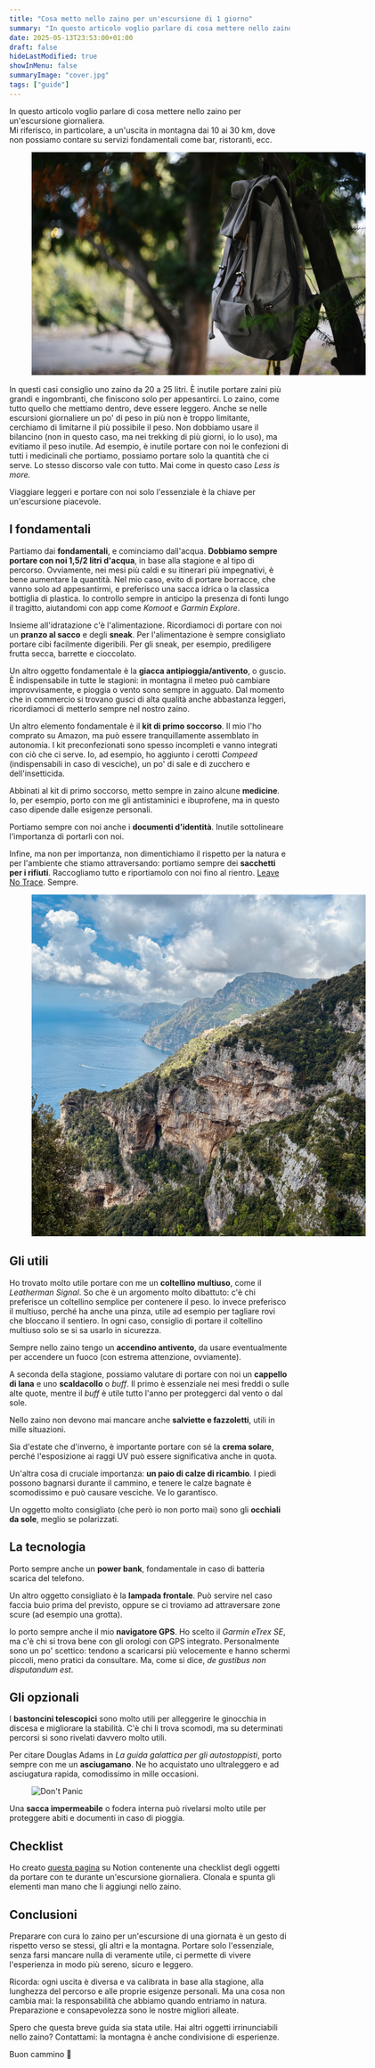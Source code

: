 ```yaml
---
title: "Cosa metto nello zaino per un'escursione di 1 giorno"
summary: "In questo articolo voglio parlare di cosa mettere nello zaino per un'escursione giornaliera"
date: 2025-05-13T23:53:00+01:00
draft: false
hideLastModified: true
showInMenu: false
summaryImage: "cover.jpg" 
tags: ["guide"]
---
```


In questo articolo voglio parlare di cosa mettere nello zaino per un'escursione giornaliera.  
Mi riferisco, in particolare, a un'uscita in montagna dai 10 ai 30 km, dove non possiamo contare su servizi fondamentali come bar, ristoranti, ecc.

<div class="has-text-centered m-10">
    <figure class="image is-inline-block" style="width: 600px;">
        <img class="image box" src="cover.jpg" alt="A bag placed on a tree" width="600"/>
    </figure>
</div>

In questi casi consiglio uno zaino da 20 a 25 litri. È inutile portare zaini più grandi e ingombranti, che finiscono solo per appesantirci. Lo zaino, come tutto quello che mettiamo dentro, deve essere leggero. Anche se nelle escursioni giornaliere un po' di peso in più non è troppo limitante, cerchiamo di limitarne il più possibile il peso. Non dobbiamo usare il bilancino (non in questo caso, ma nei trekking di più giorni, io lo uso), ma evitiamo il peso inutile. Ad esempio, è inutile portare con noi le confezioni di tutti i medicinali che portiamo, possiamo portare solo la quantità che ci serve. Lo stesso discorso vale con tutto. Mai come in questo caso _Less is more._ 

Viaggiare leggeri e portare con noi solo l'essenziale è la chiave per un'escursione piacevole.


## I fondamentali

Partiamo dai **fondamentali**, e cominciamo dall'acqua. **Dobbiamo sempre portare con noi 1,5/2 litri d'acqua**, in base alla stagione e al tipo di percorso. Ovviamente, nei mesi più caldi e su itinerari più impegnativi, è bene aumentare la quantità. Nel mio caso, evito di portare borracce, che vanno solo ad appesantirmi, e preferisco una sacca idrica o la classica bottiglia di plastica.
Io controllo sempre in anticipo la presenza di fonti lungo il tragitto, aiutandomi con app come _Komoot_ e _Garmin Explore_.

Insieme all'idratazione c'è l'alimentazione. Ricordiamoci di portare con noi un **pranzo al sacco** e degli **sneak**. Per l'alimentazione è sempre consigliato portare cibi facilmente digeribili. Per gli sneak, per esempio, prediligere frutta secca, barrette e  cioccolato.

Un altro oggetto fondamentale è la **giacca antipioggia/antivento**, o guscio. È indispensabile in tutte le stagioni: in montagna il meteo può cambiare improvvisamente, e pioggia o vento sono sempre in agguato. Dal momento che in commercio si trovano gusci di alta qualità anche abbastanza leggeri, ricordiamoci di metterlo sempre nel nostro zaino.

Un altro elemento fondamentale è il **kit di primo soccorso**. Il mio l'ho comprato su Amazon, ma può essere tranquillamente assemblato in autonomia. I kit preconfezionati sono spesso incompleti e vanno integrati con ciò che ci serve. Io, ad esempio, ho aggiunto i cerotti _Compeed_ (indispensabili in caso di vesciche), un po' di sale e di zucchero e dell'insetticida. 

Abbinati al kit di primo soccorso, metto sempre in zaino alcune **medicine**. Io, per esempio, porto con me gli antistaminici e ibuprofene, ma in questo caso dipende dalle esigenze personali.

Portiamo sempre con noi anche i **documenti d'identità**. Inutile sottolineare l'importanza di portarli con noi.

Infine, ma non per importanza, non dimentichiamo il rispetto per la natura e per l'ambiente che stiamo attraversando: portiamo sempre dei **sacchetti per i rifiuti**. Raccogliamo tutto e riportiamolo con noi fino al rientro. [Leave No Trace](https://en.wikipedia.org/wiki/Leave_No_Trace). Sempre.

<div class="has-text-centered">
    <figure class="is-inline-block" style="width: 600px;">
        <img class="image box" src="costiera-1.jpeg" alt="Vista dal Sentiero degli dei"/>
    </figure>
</div>

## Gli utili

Ho trovato molto utile portare con me un **coltellino multiuso**, come il _Leatherman Signal_. So che è un argomento molto dibattuto: c'è chi preferisce un coltellino semplice per contenere il peso. Io invece preferisco il multiuso, perché ha anche una pinza, utile ad esempio per tagliare rovi che bloccano il sentiero. In ogni caso, consiglio di portare il coltellino multiuso solo se si sa usarlo in sicurezza.

Sempre nello zaino tengo un **accendino antivento**, da usare eventualmente per accendere un fuoco (con estrema attenzione, ovviamente).

A seconda della stagione, possiamo valutare di portare con noi un **cappello di lana** e uno **scaldacollo** o _buff_. Il primo è essenziale nei mesi freddi o sulle alte quote, mentre il _buff_ è utile tutto l'anno per proteggerci dal vento o dal sole.

Nello zaino non devono mai mancare anche **salviette e fazzoletti**, utili in mille situazioni.

Sia d'estate che d'inverno, è importante portare con sé la **crema solare**, perché l'esposizione ai raggi UV può essere significativa anche in quota.

Un'altra cosa di cruciale importanza: **un paio di calze di ricambio**. I piedi possono bagnarsi durante il cammino, e tenere le calze bagnate è scomodissimo e può causare vesciche. Ve lo garantisco.

Un oggetto molto consigliato (che però io non porto mai) sono gli **occhiali da sole**, meglio se polarizzati.

## La tecnologia

Porto sempre anche un **power bank**, fondamentale in caso di batteria scarica del telefono.

Un altro oggetto consigliato è la **lampada frontale**. Può servire nel caso faccia buio prima del previsto, oppure se ci troviamo ad attraversare zone scure (ad esempio una grotta).

Io porto sempre anche il mio **navigatore GPS**. Ho scelto il _Garmin eTrex SE_, ma c'è chi si trova bene con gli orologi con GPS integrato. Personalmente sono un po' scettico: tendono a scaricarsi più velocemente e hanno schermi piccoli, meno pratici da consultare. Ma, come si dice, _de gustibus non disputandum est_.

## Gli opzionali

I **bastoncini telescopici** sono molto utili per alleggerire le ginocchia in discesa e migliorare la stabilità. C'è chi li trova scomodi, ma su determinati percorsi si sono rivelati davvero molto utili.

Per citare Douglas Adams in _La guida galattica per gli autostoppisti_, porto sempre con me un **asciugamano**. Ne ho acquistato uno ultraleggero e ad asciugatura rapida, comodissimo in mille occasioni. 

<div class="has-text-centered m-10">
    <figure class="image is-inline-block" style="width: 500px;">
        <img class="image box" src="dont-panic.avif" alt="Don't Panic" width="500"/>
    </figure>
</div>


Una **sacca impermeabile** o fodera interna può rivelarsi molto utile per proteggere abiti e documenti in caso di pioggia.

## Checklist

Ho creato [questa pagina](https://www.notion.so/Checklist-Zaino-per-escursione-di-1-giorno-1f30663a3b698025afc4d0bc2f7892e6?pvs=4) su Notion contenente una checklist degli oggetti da portare con te durante un'escursione giornaliera. Clonala e spunta gli elementi man mano che li aggiungi nello zaino.

## Conclusioni

Preparare con cura lo zaino per un'escursione di una giornata è un gesto di rispetto verso se stessi, gli altri e la montagna. Portare solo l'essenziale, senza farsi mancare nulla di veramente utile, ci permette di vivere l'esperienza in modo più sereno, sicuro e leggero.

Ricorda: ogni uscita è diversa e va calibrata in base alla stagione, alla lunghezza del percorso e alle proprie esigenze personali. Ma una cosa non cambia mai: la responsabilità che abbiamo quando entriamo in natura. Preparazione e consapevolezza sono le nostre migliori alleate.

Spero che questa breve guida sia stata utile. Hai altri oggetti irrinunciabili nello zaino? Contattami: la montagna è anche condivisione di esperienze.

Buon cammino 🌄